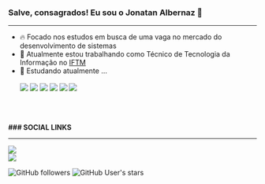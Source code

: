 ### Salve, consagrados! Eu sou o Jonatan Albernaz 👋
<hr />






- 🔥 Focado nos estudos em busca de uma vaga no mercado do desenvolvimento de sistemas
- 🔭 Atualmente estou trabalhando como Técnico de Tecnologia da Informação no <a href="https://iftm.edu.br/">IFTM</a>
- 🌱 Estudando atualmente ... <br /><br />
<img src="https://img.shields.io/badge/HTML5-E34F26?style=for-the-badge&amp;logo=html5&amp;logoColor=white" style="max-width: 100%;"> <img src="https://img.shields.io/badge/CSS3-1572B6?style=for-the-badge&amp;logo=css3&amp;logoColor=white" style="max-width: 100%;"> <img src="https://img.shields.io/badge/JavaScript-F7DF1E?style=for-the-badge&logo=javascript&logoColor=black" style="max-width: 100%;"> <img src="https://img.shields.io/badge/Node.js-339933?style=for-the-badge&logo=nodedotjs&logoColor=white" style="max-width: 100%;"> <img src="https://img.shields.io/badge/AngularJS-E23237?style=for-the-badge&logo=angularjs&logoColor=white" style="max-width: 100%;"> <img src="https://img.shields.io/badge/React-20232A?style=for-the-badge&amp;logo=react&amp;logoColor=61DAFB" style="max-width: 100%;">
<br />
<br />

<b>### SOCIAL LINKS</b>
<hr />
<a href="mailto:jonatan.albernaz@gmail.com" rel="nofollow"><img src="https://img.shields.io/badge/Gmail-D14836?style=for-the-badge&logo=gmail&logoColor=white" style="max-width: 100%;"></a>
<br />
<a href="https://www.linkedin.com/in/jonatan-souza-albernaz-bb5036150/" rel="nofollow"><img src="https://img.shields.io/badge/LinkedIn-0077B5?style=for-the-badge&logo=linkedin&logoColor=white" style="max-width: 100%;"></a>
<br />


<img alt="GitHub followers" src="https://img.shields.io/github/followers/jonatanalbernaz?style=social"> <img alt="GitHub User's stars" src="https://img.shields.io/github/stars/jonatanalbernaz?style=social">
